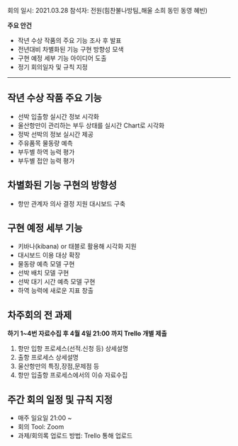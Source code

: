 회의 일시: 2021.03.28
참석자: 전원(힘찬불나방팀_해울 소희 동민 동영 혜빈)

**주요 안건**
* 작년 수상 작품의 주요 기능 조사 후 발표
* 전년대비 차별화된 기능 구현 방향성 모색
* 구현 예정 세부 기능 아이디어 도출
* 정기 회의일자 및 규칙 지정

-----

## 작년 수상 작품 주요 기능
- 선박 입출항 실시간 정보 시각화
- 울산항만이 관리하는 부두 상태를 실시간 Chart로 시각화
- 정박 선박의 정보 실시간 제공
- 주유품목 물동량 예측
- 부두별 하역 능력 평가
- 부두별 접안 능력 평가

## 차별화된 기능 구현의 방향성
- 항만 관계자 의사 결정 지원 대시보드 구축

## 구현 예정 세부 기능
- 키바나(kibana) or 태블로 활용해 시각화 지원
- 대시보드 이용 대상 확장
- 물동량 예측 모델 구현
- 선박 배치 모델 구현
- 선박 대기 시간 예측 모델 구현
- 하역 능력에 새로운 지표 창출


## 차주회의 전 과제
**하기 1~4번 자료수집 후 4월 4일 21:00 까지 Trello 개별 제출**
1. 항만 입항 프로세스(선적.신청 등) 상세설명
2. 출항 프로세스 상세설명
3. 울산항만의 특징,장점,문제점 등
4. 항만 입출항 프로세스에서의 이슈 자료수집


## 주간 회의 일정 및 규칙 지정
- 매주 일요일 21:00 ~
- 회의 Tool: Zoom
- 과제/회의록 업로드 방법: Trello 통해 업로드
